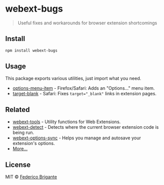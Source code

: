 # webext-bugs

> Useful fixes and workarounds for browser extension shortcomings

## Install

```sh
npm install webext-bugs
```

## Usage

This package exports various utilities, just import what you need.

- [options-menu-item](./source/options-menu-item.md) - Firefox/Safari: Adds an "Options…" menu item.
- [target-blank](./source/target-blank.md) - Safari: Fixes `target="_blank"` links in extension pages.

## Related

- [webext-tools](https://github.com/fregante/webext-tools) - Utility functions for Web Extensions.
- [webext-detect](https://github.com/fregante/webext-detect) - Detects where the current browser extension code is being run.
- [webext-options-sync](https://github.com/fregante/webext-options-sync) - Helps you manage and autosave your extension's options.
- [More…](https://github.com/fregante/webext-fun)

## License

MIT © [Federico Brigante](https://fregante.com)
